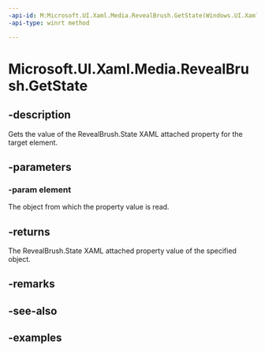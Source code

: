 ```yaml
---
-api-id: M:Microsoft.UI.Xaml.Media.RevealBrush.GetState(Windows.UI.Xaml.UIElement)
-api-type: winrt method

---
```

<!-- Method syntax.
public RevealBrushState RevealBrush.GetState(UIElement element)
-->

# Microsoft.UI.Xaml.Media.RevealBrush.GetState


## -description

Gets the value of the RevealBrush.State XAML attached property for the target element.


## -parameters


### -param element

The object from which the property value is read.


## -returns

The RevealBrush.State XAML attached property value of the specified object.


## -remarks


## -see-also


## -examples


